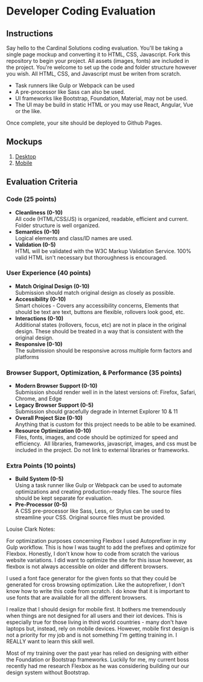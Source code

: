 # Developer Coding Evaluation

## Instructions
Say hello to the Cardinal Solutions coding evaluation. You'll be taking a single page mockup and converting it to HTML, CSS, Javascript. Fork this repository to begin your project. All assets (images, fonts) are included in the project. You're welcome to set up the code and folder structure however you wish. All HTML, CSS, and Javascript must be writen from scratch.

- Task runners like Gulp or Webpack can be used
- A pre-processor like Sass can also be used.
- UI frameworks like Bootstrap, Foundation, Material, may not be used.
- The UI may be build in static HTML or you may use React, Angular, Vue or the like.

Once complete, your site should be deployed to Github Pages.

## Mockups

1. [Desktop](https://github.com/cardinal-solutions/developer-coding-evaluation/blob/master/mockups/mockup-desktop.png)
2. [Mobile](https://github.com/cardinal-solutions/developer-coding-evaluation/blob/master/mockups/mockup-mobile.png)


## Evaluation Criteria

### Code (25 points)

- **Cleanliness (0-10)** <br /> All code (HTML/CSS/JS) is organized, readable, efficient and current. Folder structure is well organized.
- **Semantics (0-10)** <br /> Logical elements and class/ID names are used.
- **Validation (0-5)** <br /> HTML will be validated with the W3C Markup Validation Service. 100% valid HTML isn't necessary but thoroughness is encouraged. 

### User Experience (40 points)

- **Match Original Design (0-10)** <br /> Submission should match original design as closely as possible.
- **Accessibility (0-10)** <br /> Smart choices - Covers any accessibility concerns, Elements that should be text are text, buttons are flexible, rollovers look good, etc.
- **Interactions (0-10)** <br /> Additional states (rollovers, focus, etc) are not in place in the original design. These should be treated in a way that is consistent with the original design. 
- **Responsive (0-10)** <br /> The submission should be responsive across multiple form factors and platforms

### Browser Support, Optimization, & Performance (35 points)

- **Modern Browser Support (0-10)** <br /> Submission should render well in in the latest versions of: Firefox, Safari, Chrome, and Edge
- **Legacy Browser Support (0-5)** <br /> Submission should gracefully degrade in Internet Explorer 10 & 11
- **Overall Project Size (0-10)** <br /> Anything that is custom for this project needs to be able to be examined. 
- **Resource Optimization (0-10)** <br /> Files, fonts, images, and code should be optimized for speed and efficiency.  All libraries, frameworks, javascript, images, and css must be included in the project. Do not link to external libraries or frameworks.

### Extra Points (10 points)
- **Build System (0-5)** <br /> Using a task runner like Gulp or Webpack can be used to automate optimizations and creating production-ready files. The source files should be kept separate for evaluation.
- **Pre-Processor (0-5)** <br /> A CSS pre-processor like Sass, Less, or Stylus can be used to streamline your CSS. Original source files must be provided.

Louise Clark Notes:

For optimization purposes concerning Flexbox I used Autoprefixer in my Gulp workflow.  This is how I was taught to add the prefixes and optimize for Flexbox.  Honestly, I don't know how to code from scratch the various website variations.  I did want to optimize the site for this issue however, as flexbox is not always accessible on older and different browsers.

I used a font face generator for the given fonts so that they could be generated for cross browsing optimization.  Like the autoprefixer, I don't know how to write this code from scratch.  I do know that it is important to use fonts that are available for all the different browsers.

I realize that I should design for mobile first.  It bothers me tremendously when things are not designed for all users and their iot devices.  This is especially true for those living in third world countries - many don't have laptops but, instead, rely on mobile devices.  However, mobile first design is not a priority for my job and is not something I'm getting training in.  I REALLY want to learn this skill well.

Most of my training over the past year has relied on designing with either the Foundation or Bootstrap frameworks.  Luckily for me, my current boss recently had me research Flexbox as he was considering building our our design system without Bootstrap.





